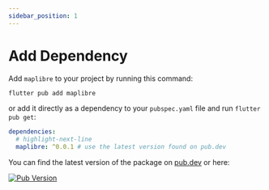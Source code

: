 ```yaml
---
sidebar_position: 1
---
```


# Add Dependency

Add `maplibre` to your project by running this command:

```bash
flutter pub add maplibre
```

or add it directly as a dependency to your `pubspec.yaml` file and run 
`flutter pub get`:

```yaml title="pubspec.yaml"
dependencies:
  # highlight-next-line
  maplibre: ^0.0.1 # use the latest version found on pub.dev
```

You can find the latest version of the package on
[pub.dev](https://pub.dev/packages/maplibre) or here: 

[![Pub Version](https://img.shields.io/pub/v/maplibre)](https://pub.dev/packages/maplibre)
